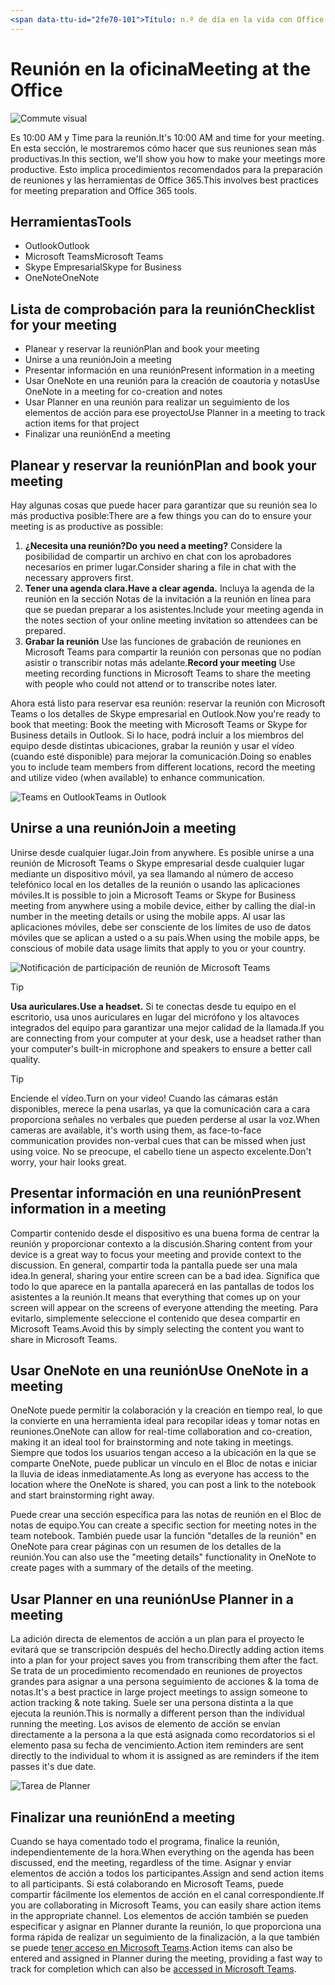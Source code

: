 ```yaml
---
<span data-ttu-id="2fe70-101">Título: n.º de día en la vida con Office 365-reunión en la descripción de la oficina: # pasos rápidos para estar preparados para el día a mano con Office 365 autor: {MS-ID} # karuanag ms. Author: {@date}.           # 02/01/2019 ms. topic: Introducción # procedimientos</span><span class="sxs-lookup"><span data-stu-id="2fe70-101">title:                     # Day in the Life with Office 365 - Meeting at the Office description:               # Quick steps to be ready for the day at hand with Office 365 author: {github-id}        # karuanag ms.author: {ms-alias}      # karuanag ms.date: {@date}           # 02/01/2019 ms.topic: getting-started  # how-to</span></span>
---
```


# <a name="meeting-at-the-office"></a><span data-ttu-id="2fe70-102">Reunión en la oficina</span><span class="sxs-lookup"><span data-stu-id="2fe70-102">Meeting at the Office</span></span>

![Commute visual](media/ditl_meeting.png)

<span data-ttu-id="2fe70-104">Es 10:00 AM y Time para la reunión.</span><span class="sxs-lookup"><span data-stu-id="2fe70-104">It's 10:00 AM and time for your meeting.</span></span> <span data-ttu-id="2fe70-105">En esta sección, le mostraremos cómo hacer que sus reuniones sean más productivas.</span><span class="sxs-lookup"><span data-stu-id="2fe70-105">In this section, we'll show you how to make your meetings more productive.</span></span>  <span data-ttu-id="2fe70-106">Esto implica procedimientos recomendados para la preparación de reuniones y las herramientas de Office 365.</span><span class="sxs-lookup"><span data-stu-id="2fe70-106">This involves best practices for meeting preparation and Office 365 tools.</span></span>  

## <a name="tools"></a><span data-ttu-id="2fe70-107">Herramientas</span><span class="sxs-lookup"><span data-stu-id="2fe70-107">Tools</span></span>
- <span data-ttu-id="2fe70-108">Outlook</span><span class="sxs-lookup"><span data-stu-id="2fe70-108">Outlook</span></span>
- <span data-ttu-id="2fe70-109">Microsoft Teams</span><span class="sxs-lookup"><span data-stu-id="2fe70-109">Microsoft Teams</span></span>
- <span data-ttu-id="2fe70-110">Skype Empresarial</span><span class="sxs-lookup"><span data-stu-id="2fe70-110">Skype for Business</span></span>
- <span data-ttu-id="2fe70-111">OneNote</span><span class="sxs-lookup"><span data-stu-id="2fe70-111">OneNote</span></span>

## <a name="checklist-for-your-meeting"></a><span data-ttu-id="2fe70-112">Lista de comprobación para la reunión</span><span class="sxs-lookup"><span data-stu-id="2fe70-112">Checklist for your meeting</span></span>
- <span data-ttu-id="2fe70-113">Planear y reservar la reunión</span><span class="sxs-lookup"><span data-stu-id="2fe70-113">Plan and book your meeting</span></span>
- <span data-ttu-id="2fe70-114">Unirse a una reunión</span><span class="sxs-lookup"><span data-stu-id="2fe70-114">Join a meeting</span></span>
- <span data-ttu-id="2fe70-115">Presentar información en una reunión</span><span class="sxs-lookup"><span data-stu-id="2fe70-115">Present information in a meeting</span></span>
- <span data-ttu-id="2fe70-116">Usar OneNote en una reunión para la creación de coautoría y notas</span><span class="sxs-lookup"><span data-stu-id="2fe70-116">Use OneNote in a meeting for co-creation and notes</span></span>
- <span data-ttu-id="2fe70-117">Usar Planner en una reunión para realizar un seguimiento de los elementos de acción para ese proyecto</span><span class="sxs-lookup"><span data-stu-id="2fe70-117">Use Planner in a meeting to track action items for that project</span></span>
- <span data-ttu-id="2fe70-118">Finalizar una reunión</span><span class="sxs-lookup"><span data-stu-id="2fe70-118">End a meeting</span></span>
 
## <a name="plan-and-book-your-meeting"></a><span data-ttu-id="2fe70-119">Planear y reservar la reunión</span><span class="sxs-lookup"><span data-stu-id="2fe70-119">Plan and book your meeting</span></span>
<span data-ttu-id="2fe70-120">Hay algunas cosas que puede hacer para garantizar que su reunión sea lo más productiva posible:</span><span class="sxs-lookup"><span data-stu-id="2fe70-120">There are a few things you can do to ensure your meeting is as productive as possible:</span></span>

1. <span data-ttu-id="2fe70-121">**¿Necesita una reunión?**</span><span class="sxs-lookup"><span data-stu-id="2fe70-121">**Do you need a meeting?**</span></span> <span data-ttu-id="2fe70-122">Considere la posibilidad de compartir un archivo en chat con los aprobadores necesarios en primer lugar.</span><span class="sxs-lookup"><span data-stu-id="2fe70-122">Consider sharing a file in chat with the necessary approvers first.</span></span>  
1. <span data-ttu-id="2fe70-123">**Tener una agenda clara.**</span><span class="sxs-lookup"><span data-stu-id="2fe70-123">**Have a clear agenda.**</span></span>  <span data-ttu-id="2fe70-124">Incluya la agenda de la reunión en la sección Notas de la invitación a la reunión en línea para que se puedan preparar a los asistentes.</span><span class="sxs-lookup"><span data-stu-id="2fe70-124">Include your meeting agenda in the notes section of your online meeting invitation so attendees can be prepared.</span></span>
1. <span data-ttu-id="2fe70-125">**Grabar la reunión**  Use las funciones de grabación de reuniones en Microsoft Teams para compartir la reunión con personas que no podían asistir o transcribir notas más adelante.</span><span class="sxs-lookup"><span data-stu-id="2fe70-125">**Record your meeting**  Use meeting recording functions in Microsoft Teams to share the meeting with people who could not attend or to transcribe notes later.</span></span>  

<span data-ttu-id="2fe70-126">Ahora está listo para reservar esa reunión: reservar la reunión con Microsoft Teams o los detalles de Skype empresarial en Outlook.</span><span class="sxs-lookup"><span data-stu-id="2fe70-126">Now you're ready to book that meeting:  Book the meeting with Microsoft Teams or Skype for Business details in Outlook.</span></span> <span data-ttu-id="2fe70-127">Si lo hace, podrá incluir a los miembros del equipo desde distintas ubicaciones, grabar la reunión y usar el vídeo (cuando esté disponible) para mejorar la comunicación.</span><span class="sxs-lookup"><span data-stu-id="2fe70-127">Doing so enables you to include team members from different locations, record the meeting and utilize video (when available) to enhance communication.</span></span> 

![<span data-ttu-id="2fe70-128">Teams en Outlook</span><span class="sxs-lookup"><span data-stu-id="2fe70-128">Teams in Outlook</span></span> ](media/ditl_teamsoutlook.png)

## <a name="join-a-meeting"></a><span data-ttu-id="2fe70-129">Unirse a una reunión</span><span class="sxs-lookup"><span data-stu-id="2fe70-129">Join a meeting</span></span>
<span data-ttu-id="2fe70-130">Unirse desde cualquier lugar.</span><span class="sxs-lookup"><span data-stu-id="2fe70-130">Join from anywhere.</span></span> <span data-ttu-id="2fe70-131">Es posible unirse a una reunión de Microsoft Teams o Skype empresarial desde cualquier lugar mediante un dispositivo móvil, ya sea llamando al número de acceso telefónico local en los detalles de la reunión o usando las aplicaciones móviles.</span><span class="sxs-lookup"><span data-stu-id="2fe70-131">It is possible to join a Microsoft Teams or Skype for Business meeting from anywhere using a mobile device, either by calling the dial-in number in the meeting details or using the mobile apps.</span></span> <span data-ttu-id="2fe70-132">Al usar las aplicaciones móviles, debe ser consciente de los límites de uso de datos móviles que se aplican a usted o a su país.</span><span class="sxs-lookup"><span data-stu-id="2fe70-132">When using the mobile apps, be conscious of mobile data usage limits that apply to you or your country.</span></span>

![Notificación de participación de reunión de Microsoft Teams](media/ditl_teamsjoin.png)

> [!TIP]
> <span data-ttu-id="2fe70-134">**Usa auriculares.**</span><span class="sxs-lookup"><span data-stu-id="2fe70-134">**Use a headset.**</span></span> <span data-ttu-id="2fe70-135">Si te conectas desde tu equipo en el escritorio, usa unos auriculares en lugar del micrófono y los altavoces integrados del equipo para garantizar una mejor calidad de la llamada.</span><span class="sxs-lookup"><span data-stu-id="2fe70-135">If you are connecting from your computer at your desk, use a headset rather than your computer's built-in microphone and speakers to ensure a better call quality.</span></span>

> [!TIP]
> <span data-ttu-id="2fe70-136">Enciende el vídeo.</span><span class="sxs-lookup"><span data-stu-id="2fe70-136">Turn on your video!</span></span> <span data-ttu-id="2fe70-137">Cuando las cámaras están disponibles, merece la pena usarlas, ya que la comunicación cara a cara proporciona señales no verbales que pueden perderse al usar la voz.</span><span class="sxs-lookup"><span data-stu-id="2fe70-137">When cameras are available, it's worth using them, as face-to-face communication provides non-verbal cues that can be missed when just using voice.</span></span> <span data-ttu-id="2fe70-138">No se preocupe, el cabello tiene un aspecto excelente.</span><span class="sxs-lookup"><span data-stu-id="2fe70-138">Don't worry, your hair looks great.</span></span> 

## <a name="present-information-in-a-meeting"></a><span data-ttu-id="2fe70-139">Presentar información en una reunión</span><span class="sxs-lookup"><span data-stu-id="2fe70-139">Present information in a meeting</span></span>
<span data-ttu-id="2fe70-140">Compartir contenido desde el dispositivo es una buena forma de centrar la reunión y proporcionar contexto a la discusión.</span><span class="sxs-lookup"><span data-stu-id="2fe70-140">Sharing content from your device is a great way to focus your meeting and provide context to the discussion.</span></span> <span data-ttu-id="2fe70-141">En general, compartir toda la pantalla puede ser una mala idea.</span><span class="sxs-lookup"><span data-stu-id="2fe70-141">In general, sharing your entire screen can be a bad idea.</span></span> <span data-ttu-id="2fe70-142">Significa que todo lo que aparece en la pantalla aparecerá en las pantallas de todos los asistentes a la reunión.</span><span class="sxs-lookup"><span data-stu-id="2fe70-142">It means that everything that comes up on your screen will appear on the screens of everyone attending the meeting.</span></span> <span data-ttu-id="2fe70-143">Para evitarlo, simplemente seleccione el contenido que desea compartir en Microsoft Teams.</span><span class="sxs-lookup"><span data-stu-id="2fe70-143">Avoid this by simply selecting the content you want to share in Microsoft Teams.</span></span> 

## <a name="use-onenote-in-a-meeting"></a><span data-ttu-id="2fe70-144">Usar OneNote en una reunión</span><span class="sxs-lookup"><span data-stu-id="2fe70-144">Use OneNote in a meeting</span></span>
<span data-ttu-id="2fe70-145">OneNote puede permitir la colaboración y la creación en tiempo real, lo que la convierte en una herramienta ideal para recopilar ideas y tomar notas en reuniones.</span><span class="sxs-lookup"><span data-stu-id="2fe70-145">OneNote can allow for real-time collaboration and co-creation, making it an ideal tool for brainstorming and note taking in meetings.</span></span> <span data-ttu-id="2fe70-146">Siempre que todos los usuarios tengan acceso a la ubicación en la que se comparte OneNote, puede publicar un vínculo en el Bloc de notas e iniciar la lluvia de ideas inmediatamente.</span><span class="sxs-lookup"><span data-stu-id="2fe70-146">As long as everyone has access to the location where the OneNote is shared, you can post a link to the notebook and start brainstorming right away.</span></span>

<span data-ttu-id="2fe70-147">Puede crear una sección específica para las notas de reunión en el Bloc de notas de equipo.</span><span class="sxs-lookup"><span data-stu-id="2fe70-147">You can create a specific section for meeting notes in the team notebook.</span></span> <span data-ttu-id="2fe70-148">También puede usar la función "detalles de la reunión" en OneNote para crear páginas con un resumen de los detalles de la reunión.</span><span class="sxs-lookup"><span data-stu-id="2fe70-148">You can also use the "meeting details" functionality in OneNote to create pages with a summary of the details of the meeting.</span></span>

## <a name="use-planner-in-a-meeting"></a><span data-ttu-id="2fe70-149">Usar Planner en una reunión</span><span class="sxs-lookup"><span data-stu-id="2fe70-149">Use Planner in a meeting</span></span>
<span data-ttu-id="2fe70-150">La adición directa de elementos de acción a un plan para el proyecto le evitará que se transcripción después del hecho.</span><span class="sxs-lookup"><span data-stu-id="2fe70-150">Directly adding action items into a plan for your project saves you from transcribing them after the fact.</span></span> <span data-ttu-id="2fe70-151">Se trata de un procedimiento recomendado en reuniones de proyectos grandes para asignar a una persona seguimiento de acciones & la toma de notas.</span><span class="sxs-lookup"><span data-stu-id="2fe70-151">It's a best practice in large project meetings to assign someone to action tracking & note taking.</span></span> <span data-ttu-id="2fe70-152">Suele ser una persona distinta a la que ejecuta la reunión.</span><span class="sxs-lookup"><span data-stu-id="2fe70-152">This is normally a different person than the individual running the meeting.</span></span> <span data-ttu-id="2fe70-153">Los avisos de elemento de acción se envían directamente a la persona a la que está asignada como recordatorios si el elemento pasa su fecha de vencimiento.</span><span class="sxs-lookup"><span data-stu-id="2fe70-153">Action item reminders are sent directly to the individual to whom it is assigned as are reminders if the item passes it's due date.</span></span> 

![Tarea de Planner](media/ditl_task.png)

## <a name="end-a-meeting"></a><span data-ttu-id="2fe70-155">Finalizar una reunión</span><span class="sxs-lookup"><span data-stu-id="2fe70-155">End a meeting</span></span>
<span data-ttu-id="2fe70-156">Cuando se haya comentado todo el programa, finalice la reunión, independientemente de la hora.</span><span class="sxs-lookup"><span data-stu-id="2fe70-156">When everything on the agenda has been discussed, end the meeting, regardless of the time.</span></span> <span data-ttu-id="2fe70-157">Asignar y enviar elementos de acción a todos los participantes.</span><span class="sxs-lookup"><span data-stu-id="2fe70-157">Assign and send action items to all participants.</span></span> <span data-ttu-id="2fe70-158">Si está colaborando en Microsoft Teams, puede compartir fácilmente los elementos de acción en el canal correspondiente.</span><span class="sxs-lookup"><span data-stu-id="2fe70-158">If you are collaborating in Microsoft Teams, you can easily share action items in the appropriate channel.</span></span> <span data-ttu-id="2fe70-159">Los elementos de acción también se pueden especificar y asignar en Planner durante la reunión, lo que proporciona una forma rápida de realizar un seguimiento de la finalización, a la que también se puede [tener acceso en Microsoft Teams](https://support.office.com/en-us/article/use-planner-in-microsoft-teams-62798a9f-e8f7-4722-a700-27dd28a06ee0).</span><span class="sxs-lookup"><span data-stu-id="2fe70-159">Action items can also be entered and assigned in Planner during the meeting, providing a fast way to track for completion which can also be [accessed in Microsoft Teams](https://support.office.com/en-us/article/use-planner-in-microsoft-teams-62798a9f-e8f7-4722-a700-27dd28a06ee0).</span></span> 